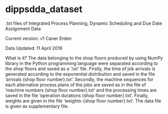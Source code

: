 # dippsdda_dataset
.txt files of Integrated Process Planning, Dynamic Scheduling and Due Date Assignment Data


Current version: v1
Caner Erden

Data Updated: 11 April 2019

What is it?
The data belonging to the shop floors produced by using NumPy library in the Python programming language were separated according to the shop floors and saved as a ’.txt’ file. Firstly, the time of job arrivals is generated according to the exponential distribution and saved in the file ’arrivals {shop floor number}.txt’. Secondly, the machine sequences for each alternative process plans of the jobs are saved as in the file of ’machine numbers {shop floor number}.txt’ and the processing times are saved in the file ’operation durations {shop floor number}.txt’. Finally, weights are given in the file ’weights-{shop floor number}.txt’. The data file is given as supplementary file.
